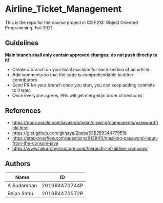 # Airline_Ticket_Management

This is the repo for the course project in CS F213: Object Oriented Programming, Fall 2021.

## Guidelines

**Main branch shall only contain approved changes, do not push directly to it!**

- Create a branch on your local machine for each section of an article.
- Add comments so that the code is comprehendable to other contributors 
- Send PR for your branch once you start, you can keep adding commits to it later.
- Once everyone agrees, PRs will get merged(in order of sections).

## References

- https://docs.oracle.com/javase/tutorial/uiswing/components/passwordfield.html
- https://gist.github.com/gkhays/2bebe536259344779518
- https://stackoverflow.com/questions/8138411/masking-password-input-from-the-console-java
- https://www.hierarchystructure.com/hierarchy-of-airline-company/

## Authors

| Name | ID |
| --- | ----------- |
| A Sudarshan |2019B4A70744P |
| Rajan Sahu | 2019B4A70572P|


